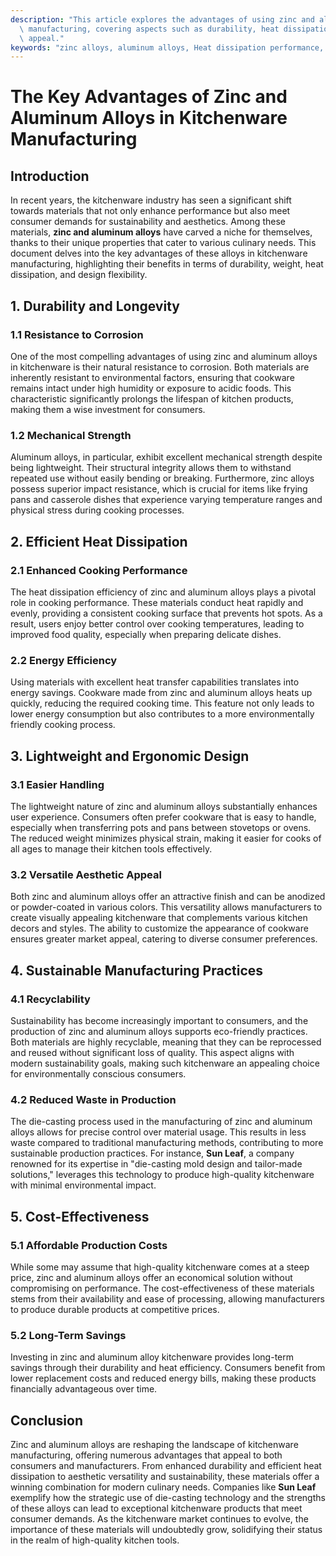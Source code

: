 ```yaml
---
description: "This article explores the advantages of using zinc and aluminum alloys in kitchenware\
  \ manufacturing, covering aspects such as durability, heat dissipation, and aesthetic\
  \ appeal."
keywords: "zinc alloys, aluminum alloys, Heat dissipation performance, Die-cast aluminum"
---
```

# The Key Advantages of Zinc and Aluminum Alloys in Kitchenware Manufacturing

## Introduction

In recent years, the kitchenware industry has seen a significant shift towards materials that not only enhance performance but also meet consumer demands for sustainability and aesthetics. Among these materials, **zinc and aluminum alloys** have carved a niche for themselves, thanks to their unique properties that cater to various culinary needs. This document delves into the key advantages of these alloys in kitchenware manufacturing, highlighting their benefits in terms of durability, weight, heat dissipation, and design flexibility.

## 1. Durability and Longevity

### 1.1 Resistance to Corrosion

One of the most compelling advantages of using zinc and aluminum alloys in kitchenware is their natural resistance to corrosion. Both materials are inherently resistant to environmental factors, ensuring that cookware remains intact under high humidity or exposure to acidic foods. This characteristic significantly prolongs the lifespan of kitchen products, making them a wise investment for consumers.

### 1.2 Mechanical Strength

Aluminum alloys, in particular, exhibit excellent mechanical strength despite being lightweight. Their structural integrity allows them to withstand repeated use without easily bending or breaking. Furthermore, zinc alloys possess superior impact resistance, which is crucial for items like frying pans and casserole dishes that experience varying temperature ranges and physical stress during cooking processes.

## 2. Efficient Heat Dissipation

### 2.1 Enhanced Cooking Performance

The heat dissipation efficiency of zinc and aluminum alloys plays a pivotal role in cooking performance. These materials conduct heat rapidly and evenly, providing a consistent cooking surface that prevents hot spots. As a result, users enjoy better control over cooking temperatures, leading to improved food quality, especially when preparing delicate dishes.

### 2.2 Energy Efficiency

Using materials with excellent heat transfer capabilities translates into energy savings. Cookware made from zinc and aluminum alloys heats up quickly, reducing the required cooking time. This feature not only leads to lower energy consumption but also contributes to a more environmentally friendly cooking process.

## 3. Lightweight and Ergonomic Design

### 3.1 Easier Handling

The lightweight nature of zinc and aluminum alloys substantially enhances user experience. Consumers often prefer cookware that is easy to handle, especially when transferring pots and pans between stovetops or ovens. The reduced weight minimizes physical strain, making it easier for cooks of all ages to manage their kitchen tools effectively.

### 3.2 Versatile Aesthetic Appeal

Both zinc and aluminum alloys offer an attractive finish and can be anodized or powder-coated in various colors. This versatility allows manufacturers to create visually appealing kitchenware that complements various kitchen decors and styles. The ability to customize the appearance of cookware ensures greater market appeal, catering to diverse consumer preferences.

## 4. Sustainable Manufacturing Practices

### 4.1 Recyclability

Sustainability has become increasingly important to consumers, and the production of zinc and aluminum alloys supports eco-friendly practices. Both materials are highly recyclable, meaning that they can be reprocessed and reused without significant loss of quality. This aspect aligns with modern sustainability goals, making such kitchenware an appealing choice for environmentally conscious consumers.

### 4.2 Reduced Waste in Production

The die-casting process used in the manufacturing of zinc and aluminum alloys allows for precise control over material usage. This results in less waste compared to traditional manufacturing methods, contributing to more sustainable production practices. For instance, **Sun Leaf**, a company renowned for its expertise in "die-casting mold design and tailor-made solutions," leverages this technology to produce high-quality kitchenware with minimal environmental impact.

## 5. Cost-Effectiveness 

### 5.1 Affordable Production Costs

While some may assume that high-quality kitchenware comes at a steep price, zinc and aluminum alloys offer an economical solution without compromising on performance. The cost-effectiveness of these materials stems from their availability and ease of processing, allowing manufacturers to produce durable products at competitive prices.

### 5.2 Long-Term Savings

Investing in zinc and aluminum alloy kitchenware provides long-term savings through their durability and heat efficiency. Consumers benefit from lower replacement costs and reduced energy bills, making these products financially advantageous over time.

## Conclusion 

Zinc and aluminum alloys are reshaping the landscape of kitchenware manufacturing, offering numerous advantages that appeal to both consumers and manufacturers. From enhanced durability and efficient heat dissipation to aesthetic versatility and sustainability, these materials offer a winning combination for modern culinary needs. Companies like **Sun Leaf** exemplify how the strategic use of die-casting technology and the strengths of these alloys can lead to exceptional kitchenware products that meet consumer demands. As the kitchenware market continues to evolve, the importance of these materials will undoubtedly grow, solidifying their status in the realm of high-quality kitchen tools.
